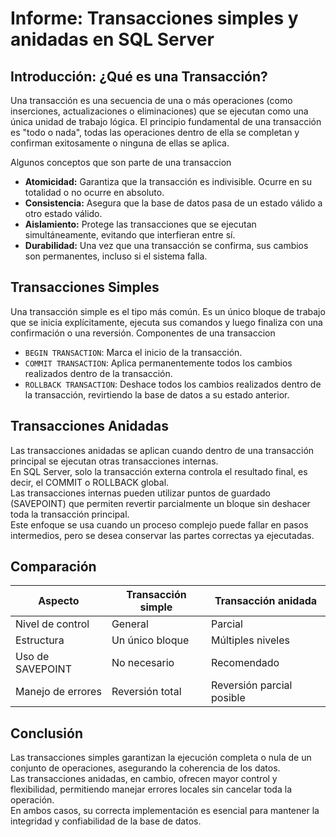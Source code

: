 # **Informe: Transacciones simples y anidadas en SQL Server**
## Introducción: ¿Qué es una Transacción?

Una transacción es una secuencia de una o más operaciones (como inserciones, actualizaciones o eliminaciones) que se ejecutan como una única unidad de trabajo lógica. El principio fundamental de una transacción es "todo o nada", todas las operaciones dentro de ella se completan y confirman exitosamente o ninguna de ellas se aplica.

Algunos conceptos que son parte de una transaccion
* **Atomicidad:** Garantiza que la transacción es indivisible. Ocurre en su totalidad o no ocurre en absoluto.
* **Consistencia:** Asegura que la base de datos pasa de un estado válido a otro estado válido.
* **Aislamiento:** Protege las transacciones que se ejecutan simultáneamente, evitando que interfieran entre sí.
* **Durabilidad:** Una vez que una transacción se confirma, sus cambios son permanentes, incluso si el sistema falla.

## Transacciones Simples

Una transacción simple es el tipo más común. Es un único bloque de trabajo que se inicia explícitamente, ejecuta sus comandos y luego finaliza con una confirmación o una reversión.
Componentes de una transaccion
* `BEGIN TRANSACTION`: Marca el inicio de la transacción.
* `COMMIT TRANSACTION`: Aplica permanentemente todos los cambios realizados dentro de la transacción.
* `ROLLBACK TRANSACTION`: Deshace todos los cambios realizados dentro de la transacción, revirtiendo la base de datos a su estado anterior.

## Transacciones Anidadas
Las transacciones anidadas se aplican cuando dentro de una transacción principal se ejecutan otras transacciones internas.  
En SQL Server, solo la transacción externa controla el resultado final, es decir, el COMMIT o ROLLBACK global.  
Las transacciones internas pueden utilizar puntos de guardado (SAVEPOINT) que permiten revertir parcialmente un bloque sin deshacer toda la transacción principal.  
Este enfoque se usa cuando un proceso complejo puede fallar en pasos intermedios, pero se desea conservar las partes correctas ya ejecutadas.

## Comparación

| Aspecto | Transacción simple | Transacción anidada |
|----------|--------------------|---------------------|
| Nivel de control | General | Parcial |
| Estructura | Un único bloque | Múltiples niveles |
| Uso de SAVEPOINT | No necesario | Recomendado |
| Manejo de errores | Reversión total | Reversión parcial posible |

## Conclusión
Las transacciones simples garantizan la ejecución completa o nula de un conjunto de operaciones, asegurando la coherencia de los datos.  
Las transacciones anidadas, en cambio, ofrecen mayor control y flexibilidad, permitiendo manejar errores locales sin cancelar toda la operación.  
En ambos casos, su correcta implementación es esencial para mantener la integridad y confiabilidad de la base de datos.
